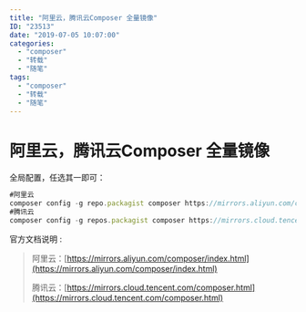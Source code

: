 ```yaml
---
title: "阿里云，腾讯云Composer 全量镜像"
ID: "23513"
date: "2019-07-05 10:07:00"
categories: 
  - "composer"
  - "转载"
  - "随笔"
tags: 
  - "composer"
  - "转载"
  - "随笔"
---
```


# 阿里云，腾讯云Composer 全量镜像

全局配置，任选其一即可：

``` js 
#阿里云
composer config -g repo.packagist composer https://mirrors.aliyun.com/composer/
#腾讯云
composer config -g repos.packagist composer https://mirrors.cloud.tencent.com/composer/ 
```

官方文档说明 :

> 阿里云：[https://mirrors.aliyun.com/composer/index.html](https://mirrors.aliyun.com/composer/index.html)
> 
> 腾讯云：[https://mirrors.cloud.tencent.com/composer.html](https://mirrors.cloud.tencent.com/composer.html)
